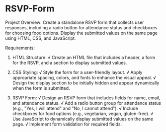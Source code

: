 # RSVP-Form
Project Overview:
Create a standalone RSVP form that collects user responses, including a radio button for attendance
status and checkboxes for choosing food options. Display the submitted values on the same page using
HTML, CSS, and JavaScript.

Requirements:
1. HTML Structure:
√ Create an HTML file that includes a header, a form for the RSVP, and a section to display
submitted values.

2. CSS Styling:
√ Style the form for a user-friendly layout.
√ Apply appropriate spacing, colors, and fonts to enhance the visual appeal.
√ Design the display section to be initially hidden and appear dynamically when
the form is submitted.

3. RSVP Form:
√ Design an RSVP form that includes fields for name, email, and attendance
status.
√ Add a radio button group for attendance status (e.g., "Yes, I will attend" and
"No, I cannot attend").
√ Include checkboxes for food options (e.g., vegetarian, vegan, gluten-free).
√ Use JavaScript to dynamically display submitted values on the same page.
√ Implement form validation for required fields.
